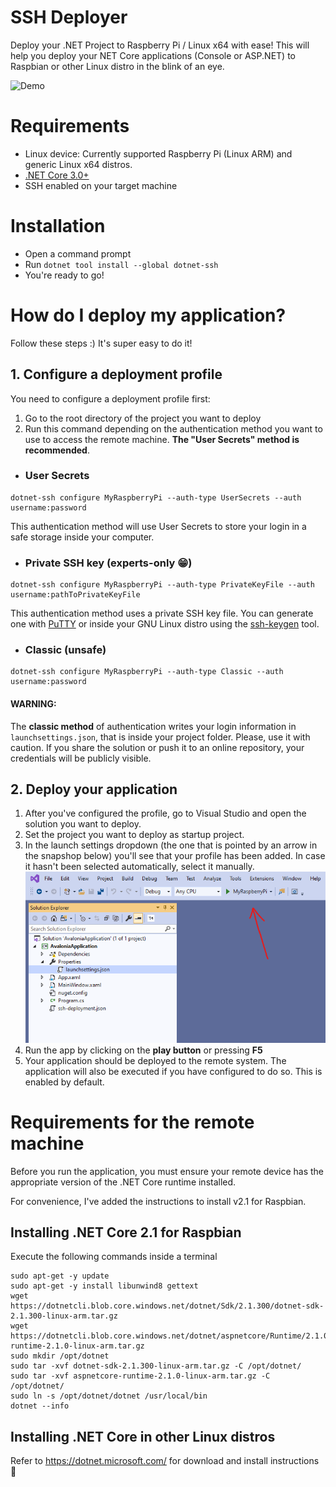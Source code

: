 ﻿# SSH Deployer
Deploy your .NET Project to Raspberry Pi / Linux x64 with ease!
This will help you deploy your NET Core applications (Console or ASP.NET) to Raspbian or other Linux distro in the blink of an eye. 

![Demo](Docs/Demo.gif)

# Requirements

- Linux device: Currently supported Raspberry Pi (Linux ARM) and generic Linux x64 distros.
- [.NET Core 3.0+](https://www.microsoft.com/net/download)
- SSH enabled on your target machine

# Installation
- Open a command prompt
- Run `dotnet tool install --global dotnet-ssh`
- You're ready to go!

# How do I deploy my application?
Follow these steps :) It's super easy to do it!

## 1. Configure a deployment profile

You need to configure a deployment profile first:

1. Go to the root directory of the project you want to deploy
2. Run this command depending on the authentication method you want to use to access the remote machine. **The "User Secrets" method is recommended**.

* ### User Secrets
```
dotnet-ssh configure MyRaspberryPi --auth-type UserSecrets --auth username:password
```
This authentication method will use User Secrets to store your login in a safe storage inside your computer.

* ### Private SSH key (experts-only 😁)
```
dotnet-ssh configure MyRaspberryPi --auth-type PrivateKeyFile --auth username:pathToPrivateKeyFile
```
This authentication method uses a private SSH key file. You can generate one with [PuTTY](https://stackoverflow.com/a/2224204/1025407) or inside your GNU Linux distro using the [ssh-keygen](https://www.ssh.com/ssh/keygen) tool.

* ### Classic (unsafe)
```
dotnet-ssh configure MyRaspberryPi --auth-type Classic --auth username:password
```
#### WARNING: 
The **classic method** of authentication writes your login information in `launchsettings.json`, that is inside your project folder. Please, use it with caution. If you share the solution or push it to an online repository, your credentials will be publicly visible.

## 2. Deploy your application

1. After you've configured the profile, go to Visual Studio and open the solution you want to deploy. 
2. Set the project you want to deploy as startup project. 
3. In the launch settings dropdown (the one that is pointed by an arrow in the snapshop below) you'll see that your profile has been added. In case it hasn't been selected automatically, select it manually.
![Vs Menu Snapshot](Docs/Vs-Menu-Snapshot.png)
2. Run the app by clicking on the **play button** or pressing **F5**
3. Your application should be deployed to the remote system. The application will also be executed if you have configured to do so. This is enabled by default.

# Requirements for the remote machine
Before you run the application, you must ensure your remote device has the appropriate version of the .NET Core runtime installed.

For convenience, I've added the instructions to install v2.1 for Raspbian.
## Installing .NET Core 2.1 for Raspbian

Execute the following commands inside a terminal
```
sudo apt-get -y update
sudo apt-get -y install libunwind8 gettext
wget https://dotnetcli.blob.core.windows.net/dotnet/Sdk/2.1.300/dotnet-sdk-2.1.300-linux-arm.tar.gz
wget https://dotnetcli.blob.core.windows.net/dotnet/aspnetcore/Runtime/2.1.0/aspnetcore-runtime-2.1.0-linux-arm.tar.gz
sudo mkdir /opt/dotnet
sudo tar -xvf dotnet-sdk-2.1.300-linux-arm.tar.gz -C /opt/dotnet/
sudo tar -xvf aspnetcore-runtime-2.1.0-linux-arm.tar.gz -C /opt/dotnet/
sudo ln -s /opt/dotnet/dotnet /usr/local/bin
dotnet --info
```

## Installing .NET Core in other Linux distros

Refer to https://dotnet.microsoft.com/ for download and install instructions 🐔
